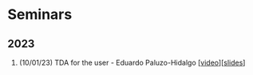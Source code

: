# Seminars

## 2023

1. (10/01/23) TDA for the user - Eduardo Paluzo-Hidalgo [[video](https://youtu.be/oKTFXcIR7PY)][[slides](https://github.com/Cimagroup/Seminars/blob/main/Slides/CMG_S1_TDA_for_the_user.pdf)]
